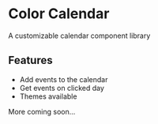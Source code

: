 # Color Calendar
A customizable calendar component library 

## Features
- Add events to the calendar
- Get events on clicked day
- Themes available

More coming soon...
